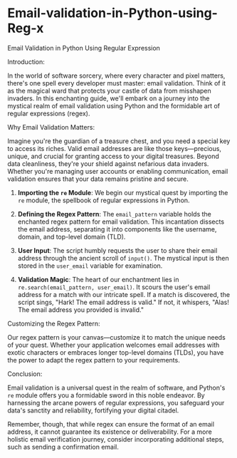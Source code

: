 # Email-validation-in-Python-using-Reg-x
Email Validation in Python Using Regular Expression

Introduction:

In the world of software sorcery, where every character and pixel matters, there's one spell every developer must master: email validation. Think of it as the magical ward that protects your castle of data from misshapen invaders. In this enchanting guide, we'll embark on a journey into the mystical realm of email validation using Python and the formidable art of regular expressions (regex).

Why Email Validation Matters:

Imagine you're the guardian of a treasure chest, and you need a special key to access its riches. Valid email addresses are like those keys—precious, unique, and crucial for granting access to your digital treasures. Beyond data cleanliness, they're your shield against nefarious data invaders. Whether you're managing user accounts or enabling communication, email validation ensures that your data remains pristine and secure.


1. **Importing the `re` Module**: We begin our mystical quest by importing the `re` module, the spellbook of regular expressions in Python.

2. **Defining the Regex Pattern**: The `email_pattern` variable holds the enchanted regex pattern for email validation. This incantation dissects the email address, separating it into components like the username, domain, and top-level domain (TLD).

3. **User Input**: The script humbly requests the user to share their email address through the ancient scroll of `input()`. The mystical input is then stored in the `user_email` variable for examination.

4. **Validation Magic**: The heart of our enchantment lies in `re.search(email_pattern, user_email)`. It scours the user's email address for a match with our intricate spell. If a match is discovered, the script sings, "Hark! The email address is valid." If not, it whispers, "Alas! The email address you provided is invalid."

Customizing the Regex Pattern:

Our regex pattern is your canvas—customize it to match the unique needs of your quest. Whether your application welcomes email addresses with exotic characters or embraces longer top-level domains (TLDs), you have the power to adapt the regex pattern to your requirements.

Conclusion:

Email validation is a universal quest in the realm of software, and Python's `re` module offers you a formidable sword in this noble endeavor. By harnessing the arcane powers of regular expressions, you safeguard your data's sanctity and reliability, fortifying your digital citadel.

Remember, though, that while regex can ensure the format of an email address, it cannot guarantee its existence or deliverability. For a more holistic email verification journey, consider incorporating additional steps, such as sending a confirmation email.
